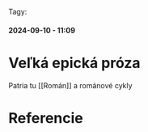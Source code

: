  Tagy: 
#### 2024-09-10 - 11:09

# Veľká epická próza

Patria tu [[Román]] a románové cykly









# Referencie
